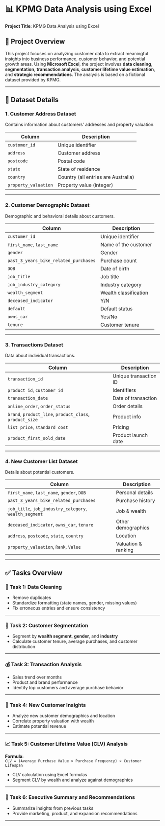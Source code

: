 # 📊 KPMG Data Analysis using Excel
 
**Project Title:** KPMG Data Analysis using Excel

## 🧾 Project Overview
This project focuses on analyzing customer data to extract meaningful insights into business performance, customer behavior, and potential growth areas. Using **Microsoft Excel**, the project involves **data cleaning**, **segmentation**, **transaction analysis**, **customer lifetime value estimation**, and **strategic recommendations**. The analysis is based on a fictional dataset provided by KPMG.

---

## 📁 Dataset Details

### 1. Customer Address Dataset
Contains information about customers' addresses and property valuation.

| Column | Description |
|--------|-------------|
| `customer_id` | Unique identifier |
| `address` | Customer address |
| `postcode` | Postal code |
| `state` | State of residence |
| `country` | Country (all entries are Australia) |
| `property_valuation` | Property value (integer) |

---

### 2. Customer Demographic Dataset
Demographic and behavioral details about customers.

| Column | Description |
|--------|-------------|
| `customer_id` | Unique identifier |
| `first_name`, `last_name` | Name of the customer |
| `gender` | Gender |
| `past_3_years_bike_related_purchases` | Purchase count |
| `DOB` | Date of birth |
| `job_title` | Job title |
| `job_industry_category` | Industry category |
| `wealth_segment` | Wealth classification |
| `deceased_indicator` | Y/N |
| `default` | Default status |
| `owns_car` | Yes/No |
| `tenure` | Customer tenure |

---

### 3. Transactions Dataset
Data about individual transactions.

| Column | Description |
|--------|-------------|
| `transaction_id` | Unique transaction ID |
| `product_id`, `customer_id` | Identifiers |
| `transaction_date` | Date of transaction |
| `online_order`, `order_status` | Order details |
| `brand`, `product_line`, `product_class`, `product_size` | Product info |
| `list_price`, `standard_cost` | Pricing |
| `product_first_sold_date` | Product launch date |

---

### 4. New Customer List Dataset
Details about potential customers.

| Column | Description |
|--------|-------------|
| `first_name`, `last_name`, `gender`, `DOB` | Personal details |
| `past_3_years_bike_related_purchases` | Purchase history |
| `job_title`, `job_industry_category`, `wealth_segment` | Job & wealth |
| `deceased_indicator`, `owns_car`, `tenure` | Other demographics |
| `address`, `postcode`, `state`, `country` | Location |
| `property_valuation`, `Rank`, `Value` | Valuation & ranking |

---

## ✅ Tasks Overview

### 🧹 Task 1: Data Cleaning
- Remove duplicates
- Standardize formatting (state names, gender, missing values)
- Fix erroneous entries and ensure consistency

---

### 👥 Task 2: Customer Segmentation
- Segment by **wealth segment**, **gender**, and **industry**
- Calculate customer tenure, average purchases, and customer distribution

---

### 💰 Task 3: Transaction Analysis
- Sales trend over months
- Product and brand performance
- Identify top customers and average purchase behavior

---

### 🧩 Task 4: New Customer Insights
- Analyze new customer demographics and location
- Correlate property valuation with wealth
- Estimate potential revenue

---

### 📈 Task 5: Customer Lifetime Value (CLV) Analysis
**Formula:**  
`CLV = (Average Purchase Value × Purchase Frequency) × Customer Lifespan`

- CLV calculation using Excel formulas
- Segment CLV by wealth and analyze against demographics

---

### 📌 Task 6: Executive Summary and Recommendations
- Summarize insights from previous tasks
- Provide marketing, product, and expansion recommendations

---
